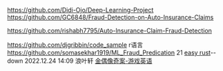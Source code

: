 https://github.com/Didi-Ojo/Deep-Learning-Project
https://github.com/GC6848/Fraud-Detection-on-Auto-Insurance-Claims

https://github.com/rishabh7795/Auto-Insurance-Claim-Fraud-Detection


https://github.com/djgribbin/code_sample r语言
https://github.com/somasekhar1919/ML_Fraud_Predication
21 [easy rust](https://www.bilibili.com/video/BV1Ve4y1i7X1)-- down 2022.12.24 14:09
浪叶轩  [金偶像奇案-游戏英语](https://www.bilibili.com/video/BV1yG411L7LS)